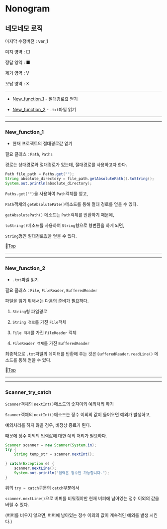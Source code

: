 # Nonogram
## 네모네모 로직

마지막 수정버전 : ver_1

미지 영역 : □

정답 영역 : ■

제거 영역 : V

오답 영역 : X

---

* [New_function_1](#new_function_1) - 절대경로값 얻기


* [New_function_2](#new_function_2) - ``.txt``파일 읽기

---
---

### New_function_1

* 현재 프로젝트의 절대경로값 얻기

필요 클래스 : ``Path``, ``Paths``

경로는 상대경로와 절대경로가 있는데, 절대경로를 사용하고자 한다.

```java
Path file_path = Paths.get("");
String absolute_directory = file_path.getAbsolutePath().toString();
System.out.println(absolute_directory);
```

``Paths.get("")``을 사용하여 ``Path``객체를 얻고,

``Path``객체의 ``getAbsolutePate()``메소드를 통해 절대 경로를 얻을 수 있다.

``getAbsolutePath()`` 메소드는 ``Path``객체를 반환하기 때문에, 

``toString()``메소드를 사용하여 ``String``형으로 형변환을 하게 되면, 

``String``형인 절대경로값을 얻을 수 있다.

:camel:[Top](#nonogram)

---
---

### New_function_2

* ``.txt``파일 읽기

필요 클래스 : ``File``, ``FileReader``, ``BufferedReader``

파일을 읽기 위해서는 다음의 준비가 필요하다.

1. ``String``형 파일경로

1. ``String 경로``를 가진 ``File``객체

1. ``File 객체``를 가진 ``FileReader`` 객체

1. ``FileReader 객체``를 가진 ``BufferedReader``

최종적으로 ``.txt``파일의 데이터를 반환해 주는 것은 ``BufferedReader.readLine()`` 메소드를 통해 얻을 수 있다.

:camel:[Top](#nonogram)

---
---

### Scanner_try_catch

``Scanner``객체의 ``nextInt()``메소드의 숫자이외 예외처리 하기

``Scanner``객체의 ``nextInt()``메소드는 정수 이외의 값이 들어오면 예외가 발생하고,

예외처리를 하지 않을 경우, 비정상 종료가 된다.

때문에 정수 이외의 입력값에 대한 예외 처리가 필요하다.

```java
Scanner scanner = new Scanner(System.in);
try {
	String temp_str = scanner.nextInt();
	
} catch(Exception e) {
	scanner.nextLine();
	System.out.println("입력은 정수만 가능합니다.");
}
```

위의 ``try ~ catch``구문의 ``catch``부분에서

``scanner.nextLine()``으로 버퍼를 비워줘야만 현재 버퍼에 남아있는 정수 이외의 값을 버릴 수 있다.

(버퍼를 비우지 않으면, 버퍼에 남아있는 정수 이외의 값이 계속적인 예외를 발생 시킨다.)